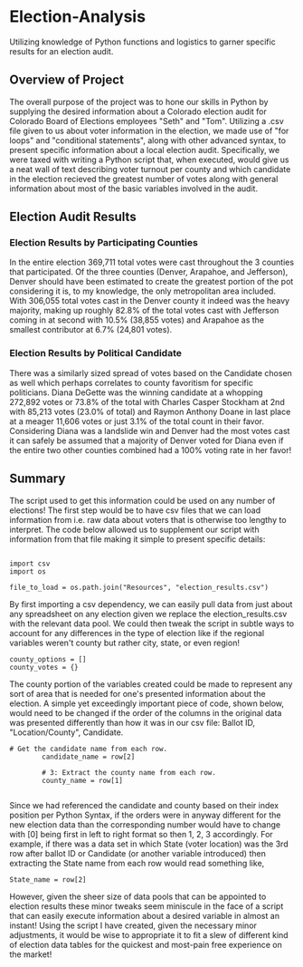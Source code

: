 # Election-Analysis
 
 Utilizing knowledge of Python functions and logistics to garner specific results for an election audit.



## Overview of Project

The overall purpose of the project was to hone our skills in Python by supplying the desired information about a Colorado election audit for Colorado Board of Elections employees "Seth" and "Tom".  Utilizing a .csv file given to us about voter information in the election, we made use of "for loops" and "conditional statements", along with other advanced syntax, to present specific information about a local election audit.  Specifically, we were taxed with writing a Python script that, when executed, would give us a neat wall of text describing voter turnout per county and which candidate in the election recieved the greatest number of votes along with general information about most of the basic variables involved in the audit.

## Election Audit Results

### Election Results by Participating Counties

In the entire election 369,711 total votes were cast throughout the 3 counties that participated.  Of the three counties (Denver, Arapahoe, and Jefferson), Denver should have been estimated to create the greatest portion of the pot considering it is, to my knowledge, the only metropolitan area included.  With 306,055 total votes cast in the Denver county it indeed was the heavy majority, making up roughly 82.8% of the total votes cast with Jefferson coming in at second with 10.5% (38,855 votes) and Arapahoe as the smallest contributor at 6.7% (24,801 votes).    

### Election Results by Political Candidate

There was a similarly sized spread of votes based on the Candidate chosen as well which perhaps correlates to county favoritism for specific politicians.  Diana DeGette was the winning candidate at a whopping 272,892 votes or 73.8% of the total with Charles Casper Stockham at 2nd with 85,213 votes (23.0% of total) and Raymon Anthony Doane in last place at a meager 11,606 votes or just 3.1% of the total count in their favor.  Considering Diana was a landslide win and Denver had the most votes cast it can safely be assumed that a majority of Denver voted for Diana even if the entire two other counties combined had a 100% voting rate in her favor!




## Summary

The script used to get this information could be used on any number of elections!  The first step would be to have csv files that we can load information from i.e. raw data about voters that is otherwise too lengthy to interpret.  The code below allowed us to supplement our script with information from that file making it simple to present specific details:

```

import csv
import os

file_to_load = os.path.join("Resources", "election_results.csv")

```
By first importing a csv dependency, we can easily pull data from just about any spreadsheet on any election given we replace the election_results.csv with the relevant data pool.  We could then tweak the script in subtle ways to account for any differences in the type of election like if the regional variables weren't county but rather city, state, or even region!

```
county_options = []
county_votes = {}

```
The county portion of the variables created could be made to represent any sort of area that is needed for one's presented information about the election.  A simple yet exceedingly important piece of code, shown below, would need to be changed if the order of the columns in the original data was presented differently than how it was in our csv file: Ballot ID, "Location/County", Candidate. 

```
# Get the candidate name from each row.
        candidate_name = row[2]

        # 3: Extract the county name from each row.
        county_name = row[1]
        
```

Since we had referenced the candidate and county based on their index position per Python Syntax, if the orders were in anyway different for the new election data than the corresponding number would have to change with [0] being first in left to right format so then 1, 2, 3 accordingly.  For example, if there was a data set in which State (voter location) was the 3rd row after ballot ID or Candidate (or another variable introduced) then extracting the State name from each row would read something like,
```
State_name = row[2]

```

However, given the sheer size of data pools that can be appointed to election results these minor tweaks seem miniscule in the face of a script that can easily execute information about a desired variable in almost an instant!  Using the script I have created, given the necessary minor adjustments, it would be wise to appropriate it to fit a slew of different kind of election data tables for the quickest and most-pain free experience on the market!
